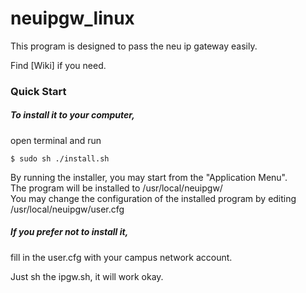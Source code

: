 # neuipgw_linux

<p>This program is designed to pass the neu ip gateway easily.</p>

<p>Find [Wiki] if you need.</p>

<h3>Quick Start</h3>

<h5>To install it to your computer,</h5>

open terminal and run

`$ sudo sh ./install.sh`

By running the installer, you may start from the "Application Menu". <br>
The program will be installed to /usr/local/neuipgw/ <br>
You may change the configuration of the installed program by editing /usr/local/neuipgw/user.cfg


<h5>If you prefer not to install it,</h5>

fill in the user.cfg with your campus network account.

Just sh the ipgw.sh, it will work okay.

